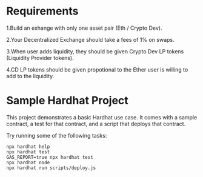 # Requirements

1.Build an exhange with only one asset pair (Eth / Crypto Dev).

2.Your Decentralized Exchange should take a fees of 1% on swaps.

3.When user adds liquidity, they should be given Crypto Dev LP tokens (Liquidity Provider tokens).

4.CD LP tokens should be given propotional to the Ether user is willing to add to the liquidity.

# Sample Hardhat Project

This project demonstrates a basic Hardhat use case. It comes with a sample contract, a test for that contract, and a script that deploys that contract.

Try running some of the following tasks:

```shell
npx hardhat help
npx hardhat test
GAS_REPORT=true npx hardhat test
npx hardhat node
npx hardhat run scripts/deploy.js
```
